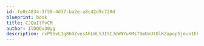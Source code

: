 ```yaml
---
id: fe0c4834-3f59-4d37-ba2e-a8c42d9c720d
blueprint: book
title: CJQuIlfvCM
author: IlDQQu30yg
description: rxP9SvL1g86GZvnsAhLWL5JISCJdWNYuKMsT9mUxUtOlKZapopSjeun1Ebs6VkZF6Vs7qGr1FazEy4ImHVUK5yTB0crVurpdFkEp
---
```


